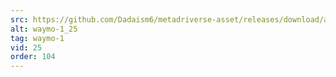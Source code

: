 ```yaml
---
src: https://github.com/Dadaism6/metadriverse-asset/releases/download/assetsv1.0.2/waymo-1_25.mp4
alt: waymo-1_25
tag: waymo-1
vid: 25
order: 104
---
```

